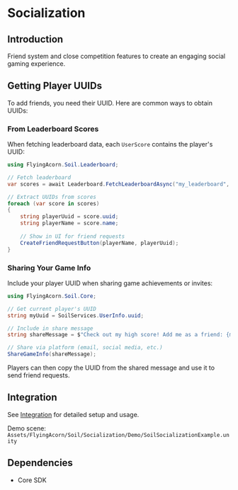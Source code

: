 # Socialization

## Introduction

Friend system and close competition features to create an engaging social gaming experience.

## Getting Player UUIDs

To add friends, you need their UUID. Here are common ways to obtain UUIDs:

### From Leaderboard Scores

When fetching leaderboard data, each `UserScore` contains the player's UUID:

```csharp
using FlyingAcorn.Soil.Leaderboard;

// Fetch leaderboard
var scores = await Leaderboard.FetchLeaderboardAsync("my_leaderboard", count: 50);

// Extract UUIDs from scores
foreach (var score in scores)
{
    string playerUuid = score.uuid;
    string playerName = score.name;
    
    // Show in UI for friend requests
    CreateFriendRequestButton(playerName, playerUuid);
}
```

### Sharing Your Game Info

Include your player UUID when sharing game achievements or invites:

```csharp
using FlyingAcorn.Soil.Core;

// Get current player's UUID
string myUuid = SoilServices.UserInfo.uuid;

// Include in share message
string shareMessage = $"Check out my high score! Add me as a friend: {myUuid}";

// Share via platform (email, social media, etc.)
ShareGameInfo(shareMessage);
```

Players can then copy the UUID from the shared message and use it to send friend requests.

## Integration

See [Integration](Integration.md) for detailed setup and usage.

Demo scene: `Assets/FlyingAcorn/Soil/Socialization/Demo/SoilSocializationExample.unity`

## Dependencies

- Core SDK